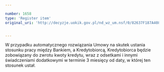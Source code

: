 ```yaml
---

number: 1658
type: 'Register item'
original_uri: 'http://decyzje.uokik.gov.pl/nd_wz_um.nsf/0/82637F187A408DA1C1257638002C6B33?OpenDocument'


---
```


W przypadku automatycznego rozwiązania Umowy na skutek ustania stosunku pracy między Bankiem, a Kredytobiorcą, Kredytobiorca będzie zobowiązany do zwrotu kwoty kredytu, wraz z odsetkami i innymi świadczeniami dodatkowymi w terminie 3 miesięcy od daty, w której ten stosunek ustał.
